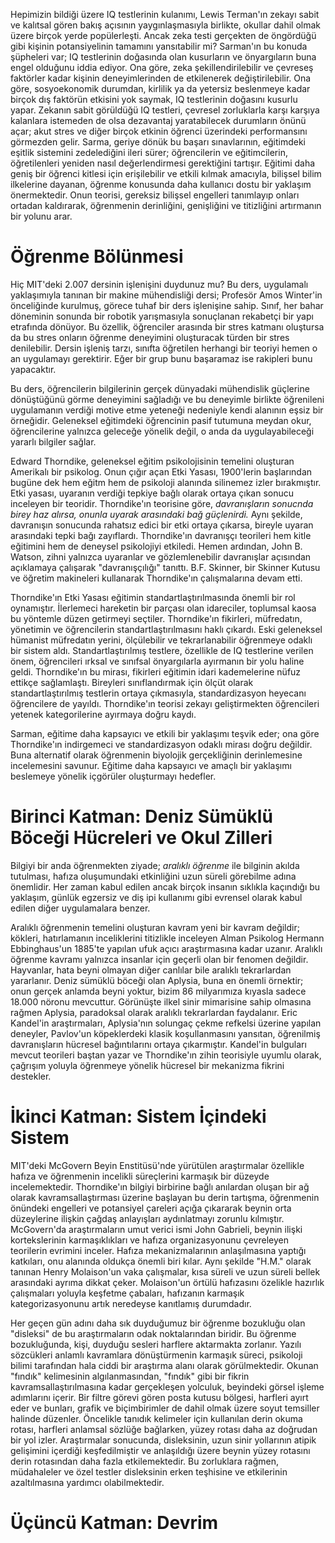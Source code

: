 Hepimizin bildiği üzere IQ testlerinin kulanımı, Lewis Terman'ın zekayı sabit ve kalıtsal gören bakış açısının yaygınlaşmasıyla birlikte, okullar dahil olmak üzere birçok yerde popülerleşti.
Ancak zeka testi gerçekten de öngördüğü gibi kişinin potansiyelinin tamamını yansıtabilir mi?
Sarman'ın bu konuda şüpheleri var; IQ testlerinin doğasında olan kusurların ve önyargıların buna engel olduğunu iddia ediyor.
Ona göre, zeka şekillendirilebilir ve çevreseş faktörler kadar kişinin deneyimlerinden de etkilenerek değiştirilebilir.
Ona göre, sosyoekonomik durumdan, kirlilik ya da yetersiz beslenmeye kadar birçok dış faktörün etkisini yok saymak, IQ testlerinin doğasını kusurlu yapar.
Zekanın sabit görüldüğü IQ testleri, çevresel zorluklarla karşı karşıya kalanlara istemeden de olsa dezavantaj yaratabilecek durumların önünü açar; akut stres ve diğer birçok etkinin öğrenci üzerindeki performansını görmezden gelir.
Sarma, geriye dönük bu başarı sınavlarının, eğitimdeki eşitlik sistemini zedelediğini ileri sürer; öğrencilerin ve eğitimcilerin, öğretilenleri yeniden nasıl değerlendirmesi gerektiğini tartışır.
Eğitimi daha geniş bir öğrenci kitlesi için erişilebilir ve etkili kılmak amacıyla, bilişsel bilim ilkelerine dayanan, öğrenme konusunda daha kullanıcı dostu bir yaklaşım önermektedir.
Onun teorisi, gereksiz bilişsel engelleri tanımlayıp onları ortadan kaldırarak, öğrenmenin derinliğini, genişliğini ve titizliğini artırmanın bir yolunu arar.

# Öğrenme Bölünmesi
Hiç MIT'deki 2.007 dersinin işlenişini duydunuz mu?
Bu ders, uygulamalı yaklaşımıyla tanınan bir makine mühendisliği dersi; Profesör Amos Winter'in önceliğinde kurulmuş, görece tuhaf bir ders işlenişine sahip.
Sınıf, her bahar döneminin sonunda bir robotik yarışmasıyla sonuçlanan rekabetçi bir yapı etrafında dönüyor.
Bu özellik, öğrenciler arasında bir stres katmanı oluştursa da bu stres onların öğrenme deneyimini oluşturacak türden bir stres denilebilir.
Dersin işleniş tarzı, sınıfta öğretilen herhangi bir teoriyi hemen o an uygulamayı gerektirir.
Eğer bir grup bunu başaramaz ise rakipleri bunu yapacaktır.

Bu ders, öğrencilerin bilgilerinin gerçek dünyadaki mühendislik güçlerine dönüştüğünü görme deneyimini sağladığı ve bu deneyimle birlikte öğrenileni uygulamanın verdiği motive etme yeteneği nedeniyle kendi alanının eşsiz bir örneğidir.
Geleneksel eğitimdeki öğrencinin pasif tutumuna meydan okur, öğrencilerine yalnızca geleceğe yönelik değil, o anda da uygulayabileceği yararlı bilgiler sağlar.

Edward Thorndike, geleneksel eğitim psikolojisinin temelini oluşturan Amerikalı bir psikolog.
Onun çığır açan Etki Yasası, 1900'lerin başlarından bugüne dek hem eğitm hem de psikoloji alanında silinemez izler bırakmıştır.
Etki yasası, uyaranın verdiği tepkiye bağlı olarak ortaya çıkan sonucu inceleyen bir teoridir.
Thorndike'ın teorisine göre, *davranışların sonucnda birey haz alırsa, onunla uyarak arasındaki bağ güçlenirdi.*
Aynı şekilde, davranışın sonucunda rahatsız edici bir etki ortaya çıkarsa, bireyle uyaran arasındaki tepki bağı zayıflardı.
Thorndike'ın davranışçı teorileri hem kitle eğitimini hem de deneysel psikolojiyi etkiledi.
Hemen ardından, John B. Watson, zihni yalnızca uyaranlar ve gözlemlenebilir davranışlar açısından açıklamaya çalışarak "davranışçılığı" tanıttı.
B.F. Skinner, bir Skinner Kutusu ve öğretim makineleri kullanarak Thorndike'ın çalışmalarına devam etti.

Thorndike'ın Etki Yasası eğitimin standartlaştırılmasında önemli bir rol oynamıştır.
İlerlemeci hareketin bir parçası olan idareciler, toplumsal kaosa bu yöntemle düzen getirmeyi seçtiler.
Thorndike'ın fikirleri, müfredatın, yönetimin ve öğrencilerin standartlaştırılmasını haklı çıkardı.
Eski geleneksel hümanist müfredatın yerini, ölçülebilir ve tekrarlanabilir öğrenmeye odaklı bir sistem aldı.
Standartlaştırılmış testlere, özellikle de IQ testlerine verilen önem, öğrencileri ırksal ve sınıfsal önyargılarla ayırmanın bir yolu haline geldi.
Thorndike'ın bu mirası, fikirleri eğitimin idari kademelerine nüfuz ettikçe sağlamlaştı.
Bireyleri sınıflandırmak için ölçüt olarak standartlaştırılmış testlerin ortaya çıkmasıyla, standardizasyon heyecanı öğrencilere de yayıldı.
Thorndike'ın teorisi zekayı geliştirmekten öğrencileri yetenek kategorilerine ayırmaya doğru kaydı.

Sarman, eğitime daha kapsayıcı ve etkili bir yaklaşımı teşvik eder; ona göre Thorndike'ın indirgemeci ve standardizasyon odaklı mirası doğru değildir.
Buna alternatif olarak öğrenmenin biyolojik gerçekliğinin derinlemesine incelemesini savunur.
Eğitime daha kapsayıcı ve amaçlı bir yaklaşımı beslemeye yönelik içgörüler oluşturmayı hedefler.

# Birinci Katman: Deniz Sümüklü Böceği Hücreleri ve Okul Zilleri
Bilgiyi bir anda öğrenmekten ziyade; *aralıklı öğrenme* ile bilginin akılda tutulması, hafıza oluşumundaki etkinliğini uzun süreli görebilme adına önemlidir.
Her zaman kabul edilen ancak birçok insanın sıklıkla kaçındığı bu yaklaşım, günlük egzersiz ve diş ipi kullanımı gibi evrensel olarak kabul edilen diğer uygulamalara benzer.

Aralıklı öğrenmenin temelini oluşturan kavram yeni bir kavram değildir; kökleri, hatırlamanın inceliklerini titizlikle inceleyen Alman Psikolog Hermann Ebbinghaus'un 1885'te yapılan ufuk açıcı araştırmasına kadar uzanır.
Aralıklı öğrenme kavramı yalnızca insanlar için geçerli olan bir fenomen değildir.
Hayvanlar, hata beyni olmayan diğer canlılar bile aralıklı tekrarlardan yararlanır.
Deniz sümüklü böceği olan Aplysia, buna en önemli örnektir; onun gerçek anlamda beyni yoktur, bizim 86 milyarımıza kıyasla sadece 18.000 nöronu mevcuttur.
Görünüşte ilkel sinir mimarisine sahip olmasına rağmen Aplysia, paradoksal olarak aralıklı tekrarlardan faydalanır.
Eric Kandel'in araştırmaları, Aplysia'nın solungaç çekme refkelsi üzerine yapılan deneyler, Pavlov'un köpeklerdeki klasik koşullanmasını yansıtan, öğrenilmiş davranışların hücresel bağıntılarını ortaya çıkarmıştır.
Kandel'in bulguları mevcut teorileri baştan yazar ve Thorndike'ın zihin teorisiyle uyumlu olarak, çağrışım yoluyla öğrenmeye yönelik hücresel bir mekanizma fikrini destekler.

# İkinci Katman: Sistem İçindeki Sistem
MIT'deki McGovern Beyin Enstitüsü'nde yürütülen araştırmalar özellikle hafıza ve öğrenmenin incelikli süreçlerini karmaşık bir düzeyde incelemektedir.
Thorndike'ın bilgiyi birbirine bağlı anılardan oluşan bir ağ olarak kavramsallaştırması üzerine başlayan bu derin tartışma, öğrenmenin önündeki engelleri ve potansiyel çareleri açığa çıkararak beynin orta düzeylerine ilişkin çağdaş anlayışları aydınlatmayı zorunlu kılmıştır.
McGovern'da araştırmaların umut verici ismi John Gabrieli, beynin ilişki kortekslerinin karmaşıklıkları ve hafıza organizasyonunu çevreleyen teorilerin evrimini inceler.
Hafıza mekanizmalarının anlaşılmasına yaptığı katkıları, onu alanında oldukça önemli biri kılar.
Aynı şekilde "H.M." olarak tanınan Henry Molaison'un vaka çalışmalar, kısa süreli ve uzun süreli bellek arasındaki ayrıma dikkat çeker.
Molaison'un örtülü hafızasını özelikle hazırlık çalışmaları yoluyla keşfetme çabaları, hafızanın karmaşık kategorizasyonunu artık neredeyse kanıtlamış durumdadır.

Her geçen gün adını daha sık duyduğumuz bir öğrenme bozukluğu olan "disleksi" de bu araştırmaların odak noktalarından biridir.
Bu öğrenme bozukluğunda, kişi, duyduğu sesleri harflere aktarmakta zorlanır.
Yazılı sözcükleri anlamlı kavramlara dönüştürmenin karmaşık süreci, psikoloji bilimi tarafından hala ciddi bir araştırma alanı olarak görülmektedir.
Okunan "fındık" kelimesinin algılanmasından, "fındık" gibi bir fikrin kavramsallaştırılmasına kadar gerçekleşen yolculuk, beyindeki görsel işleme adımlarını içerir.
Bir filtre görevi gören posta kutusu bölgesi, harfleri ayırt eder ve bunları, grafik ve biçimbirimler de dahil olmak üzere soyut temsiller halinde düzenler.
Öncelikle tanıdık kelimeler için kullanılan derin okuma rotası, harfleri anlamsal sözlüğe bağlarken, yüzey rotası daha az doğrudan bir yol izler.
Araştırmalar sonucunda, disleksinin, uzun sinir yollarının atipik gelişimini içerdiği keşfedilmiştir ve anlaşıldığı üzere beynin yüzey rotasını derin rotasından daha fazla etkilemektedir.
Bu zorluklara rağmen, müdahaleler ve özel testler disleksinin erken teşhisine ve etkilerinin azaltılmasına yardımcı olabilmektedir.

# Üçüncü Katman: Devrim











































